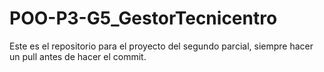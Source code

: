 # POO-P3-G5_GestorTecnicentro
Este es el repositorio para el proyecto del segundo parcial, siempre hacer un pull antes de hacer el commit.
